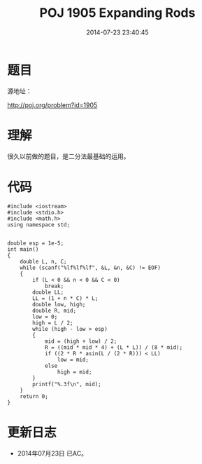 ﻿---
layout: post
title: POJ 1905 Expanding Rods
date: 2014-07-23 23:40:45
categories: Exercise
toc: true
---
# 题目
源地址：

http://poj.org/problem?id=1905

# 理解
很久以前做的题目，是二分法最基础的运用。

<!-- more -->

# 代码

```
#include <iostream>
#include <stdio.h>
#include <math.h>
using namespace std;


double esp = 1e-5;
int main()
{
    double L, n, C;
    while (scanf("%lf%lf%lf", &L, &n, &C) != EOF)
    {
        if (L < 0 && n < 0 && C < 0)
            break;
        double LL;
        LL = (1 + n * C) * L;
        double low, high;
        double R, mid;
        low = 0;
        high = L / 2;
        while (high - low > esp)
        {
            mid = (high + low) / 2;
            R = ((mid * mid * 4) + (L * L)) / (8 * mid);
            if ((2 * R * asin(L / (2 * R))) < LL)
                low = mid;
            else
                high = mid;
        }
        printf("%.3f\n", mid);
    }
    return 0;
}

```

# 更新日志
- 2014年07月23日 已AC。